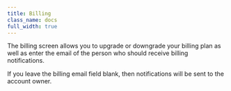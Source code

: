 ```yaml
---
title: Billing
class_name: docs
full_width: true
---
```


The billing screen allows you to upgrade or downgrade your billing plan as well as enter the email of the person who should receive billing notifications.

If you leave the billing email field blank, then notifications will be sent to the account owner.